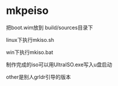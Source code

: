 # mkpeiso
把boot.wim放到 build/sources目录下

linux下执行mkiso.sh

win下执行mkiso.bat

制作完成的iso可以用UltraISO.exe写入u盘启动

other是别人grldr引导的版本